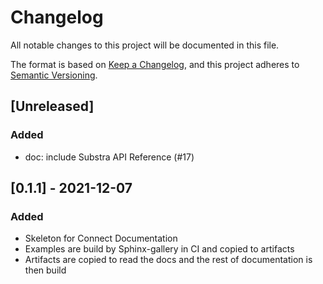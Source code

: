 # Changelog

All notable changes to this project will be documented in this file.

The format is based on [Keep a Changelog](https://keepachangelog.com/en/1.0.0/),
and this project adheres to [Semantic Versioning](https://semver.org/spec/v2.0.0.html).

## [Unreleased]
### Added
- doc:  include Substra API Reference (#17)
## [0.1.1] - 2021-12-07
### Added
- Skeleton for Connect Documentation
- Examples are build by Sphinx-gallery in CI and copied to artifacts
- Artifacts are copied to read the docs and the rest of documentation is then build
